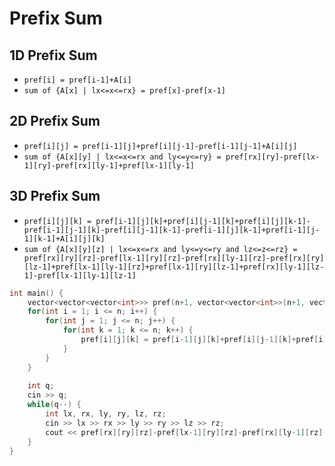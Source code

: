 # Prefix Sum

## 1D Prefix Sum
* `pref[i] = pref[i-1]+A[i]`
* `sum of {A[x] | lx<=x<=rx} = pref[x]-pref[x-1]`

## 2D Prefix Sum
* `pref[i][j] = pref[i-1][j]+pref[i][j-1]-pref[i-1][j-1]+A[i][j]`
* `sum of {A[x][y] | lx<=x<=rx and ly<=y<=ry} = pref[rx][ry]-pref[lx-1][ry]-pref[rx][ly-1]+pref[lx-1][ly-1]`

## 3D Prefix Sum
* `pref[i][j][k] = pref[i-1][j][k]+pref[i][j-1][k]+pref[i][j][k-1]-pref[i-1][j-1][k]-pref[i][j-1][k-1]-pref[i-1][j][k-1]+pref[i-1][j-1][k-1]+A[i][j][k]`
* `sum of {A[x][y][z] | lx<=x<=rx and ly<=y<=ry and lz<=z<=rz} = pref[rx][ry][rz]-pref[lx-1][ry][rz]-pref[rx][ly-1][rz]-pref[rx][ry][lz-1]+pref[lx-1][ly-1][rz]+pref[lx-1][ry][lz-1]+pref[rx][ly-1][lz-1]-pref[lx-1][ly-1][lz-1]`
``` cpp
int main() {
    vector<vector<vector<int>>> pref(n+1, vector<vector<int>>(n+1, vector<int>(n+1)));
    for(int i = 1; i <= n; i++) {
        for(int j = 1; j <= n; j++) {
            for(int k = 1; k <= n; k++) {
                pref[i][j][k] = pref[i-1][j][k]+pref[i][j-1][k]+pref[i][j][k-1]-pref[i-1][j-1][k]-pref[i][j-1][k-1]-pref[i-1][j][k-1]+pref[i-1][j-1][k-1]+inp[i][j][k];
            }
        }
    }
    
    int q;
    cin >> q;
    while(q--) {
        int lx, rx, ly, ry, lz, rz;
        cin >> lx >> rx >> ly >> ry >> lz >> rz;
        cout << pref[rx][ry][rz]-pref[lx-1][ry][rz]-pref[rx][ly-1][rz]-pref[rx][ry][lz-1]+pref[lx-1][ly-1][rz]+pref[lx-1][ry][lz-1]+pref[rx][ly-1][lz-1]-pref[lx-1][ly-1][lz-1] << "\n";
    }
}
```
